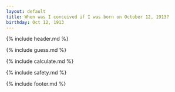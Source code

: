 ```yaml
---
layout: default
title: When was I conceived if I was born on October 12, 1913?
birthday: Oct 12, 1913
---
```


{% include header.md %}

{% include guess.md %}

{% include calculate.md %}

{% include safety.md %}

{% include footer.md %}



